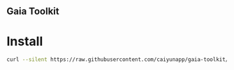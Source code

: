 Gaia Toolkit
-------------

Install
========

```bash
curl --silent https://raw.githubusercontent.com/caiyunapp/gaia-toolkit/master/bin/g | bash
```
